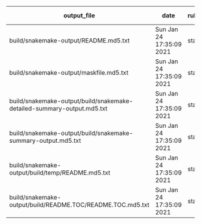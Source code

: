 output_file                                                             |  date                      |  rule  |  version  |  log-file(s)  |  input-file(s)                               |  shellcmd                                                                                                                 |  status               |  plan
------------------------------------------------------------------------|----------------------------|--------|-----------|---------------|----------------------------------------------|---------------------------------------------------------------------------------------------------------------------------|-----------------------|----------------
build/snakemake-output/README.md5.txt                                   |  Sun Jan 24 17:35:09 2021  |  stat  |  -        |               |  README.md                                   |  md5 README.md > build/snakemake-output/README.md5.txt                                                                    |  updated input files  |  update pending
build/snakemake-output/maskfile.md5.txt                                 |  Sun Jan 24 17:35:09 2021  |  stat  |  -        |               |  maskfile.md                                 |  md5 maskfile.md > build/snakemake-output/maskfile.md5.txt                                                                |  updated input files  |  update pending
build/snakemake-output/build/snakemake-detailed-summary-output.md5.txt  |  Sun Jan 24 17:35:09 2021  |  stat  |  -        |               |  build/snakemake-detailed-summary-output.md  |  md5 build/snakemake-detailed-summary-output.md > build/snakemake-output/build/snakemake-detailed-summary-output.md5.txt  |  updated input files  |  update pending
build/snakemake-output/build/snakemake-summary-output.md5.txt           |  Sun Jan 24 17:35:09 2021  |  stat  |  -        |               |  build/snakemake-summary-output.md           |  md5 build/snakemake-summary-output.md > build/snakemake-output/build/snakemake-summary-output.md5.txt                    |  updated input files  |  update pending
build/snakemake-output/build/temp/README.md5.txt                        |  Sun Jan 24 17:35:09 2021  |  stat  |  -        |               |  build/temp/README.md                        |  md5 build/temp/README.md > build/snakemake-output/build/temp/README.md5.txt                                              |  updated input files  |  update pending
build/snakemake-output/build/README.TOC/README.TOC.md5.txt              |  Sun Jan 24 17:35:09 2021  |  stat  |  -        |               |  build/README.TOC/README.TOC.md              |  md5 build/README.TOC/README.TOC.md > build/snakemake-output/build/README.TOC/README.TOC.md5.txt                          |  updated input files  |  update pending
